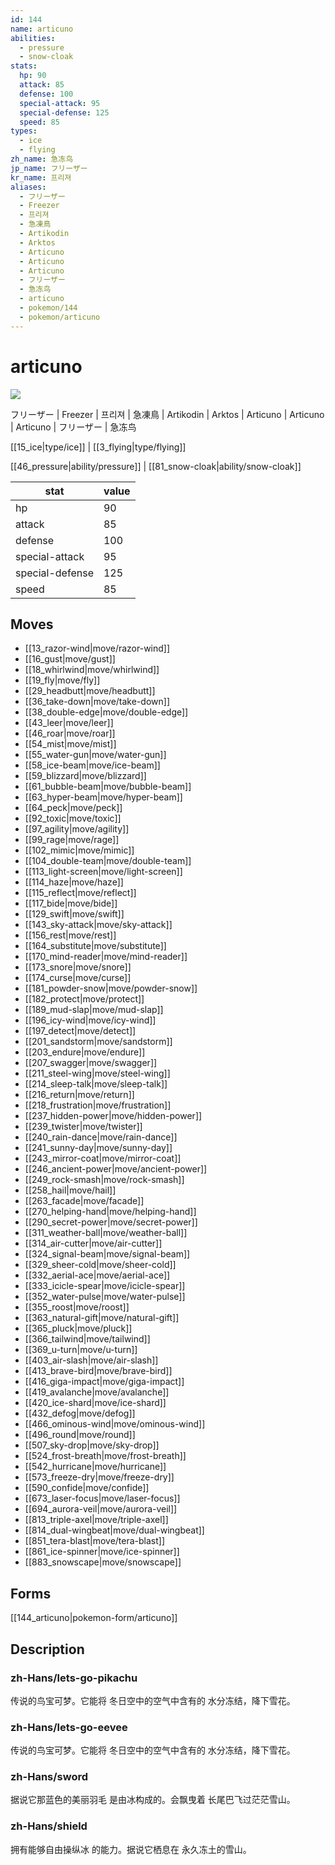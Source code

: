 ```yaml
---
id: 144
name: articuno
abilities:
  - pressure
  - snow-cloak
stats:
  hp: 90
  attack: 85
  defense: 100
  special-attack: 95
  special-defense: 125
  speed: 85
types:
  - ice
  - flying
zh_name: 急冻鸟
jp_name: フリーザー
kr_name: 프리져
aliases:
  - フリーザー
  - Freezer
  - 프리져
  - 急凍鳥
  - Artikodin
  - Arktos
  - Articuno
  - Articuno
  - Articuno
  - フリーザー
  - 急冻鸟
  - articuno
  - pokemon/144
  - pokemon/articuno
---
```

# articuno

![](https://raw.githubusercontent.com/PokeAPI/sprites/master/sprites/pokemon/144.png)

フリーザー | Freezer | 프리져 | 急凍鳥 | Artikodin | Arktos | Articuno | Articuno | Articuno | フリーザー | 急冻鸟

[[15_ice|type/ice]] | [[3_flying|type/flying]]

[[46_pressure|ability/pressure]] | [[81_snow-cloak|ability/snow-cloak]]

|stat|value|
|---|---|
|hp|90|
|attack|85|
|defense|100|
|special-attack|95|
|special-defense|125|
|speed|85|


## Moves

- [[13_razor-wind|move/razor-wind]]
- [[16_gust|move/gust]]
- [[18_whirlwind|move/whirlwind]]
- [[19_fly|move/fly]]
- [[29_headbutt|move/headbutt]]
- [[36_take-down|move/take-down]]
- [[38_double-edge|move/double-edge]]
- [[43_leer|move/leer]]
- [[46_roar|move/roar]]
- [[54_mist|move/mist]]
- [[55_water-gun|move/water-gun]]
- [[58_ice-beam|move/ice-beam]]
- [[59_blizzard|move/blizzard]]
- [[61_bubble-beam|move/bubble-beam]]
- [[63_hyper-beam|move/hyper-beam]]
- [[64_peck|move/peck]]
- [[92_toxic|move/toxic]]
- [[97_agility|move/agility]]
- [[99_rage|move/rage]]
- [[102_mimic|move/mimic]]
- [[104_double-team|move/double-team]]
- [[113_light-screen|move/light-screen]]
- [[114_haze|move/haze]]
- [[115_reflect|move/reflect]]
- [[117_bide|move/bide]]
- [[129_swift|move/swift]]
- [[143_sky-attack|move/sky-attack]]
- [[156_rest|move/rest]]
- [[164_substitute|move/substitute]]
- [[170_mind-reader|move/mind-reader]]
- [[173_snore|move/snore]]
- [[174_curse|move/curse]]
- [[181_powder-snow|move/powder-snow]]
- [[182_protect|move/protect]]
- [[189_mud-slap|move/mud-slap]]
- [[196_icy-wind|move/icy-wind]]
- [[197_detect|move/detect]]
- [[201_sandstorm|move/sandstorm]]
- [[203_endure|move/endure]]
- [[207_swagger|move/swagger]]
- [[211_steel-wing|move/steel-wing]]
- [[214_sleep-talk|move/sleep-talk]]
- [[216_return|move/return]]
- [[218_frustration|move/frustration]]
- [[237_hidden-power|move/hidden-power]]
- [[239_twister|move/twister]]
- [[240_rain-dance|move/rain-dance]]
- [[241_sunny-day|move/sunny-day]]
- [[243_mirror-coat|move/mirror-coat]]
- [[246_ancient-power|move/ancient-power]]
- [[249_rock-smash|move/rock-smash]]
- [[258_hail|move/hail]]
- [[263_facade|move/facade]]
- [[270_helping-hand|move/helping-hand]]
- [[290_secret-power|move/secret-power]]
- [[311_weather-ball|move/weather-ball]]
- [[314_air-cutter|move/air-cutter]]
- [[324_signal-beam|move/signal-beam]]
- [[329_sheer-cold|move/sheer-cold]]
- [[332_aerial-ace|move/aerial-ace]]
- [[333_icicle-spear|move/icicle-spear]]
- [[352_water-pulse|move/water-pulse]]
- [[355_roost|move/roost]]
- [[363_natural-gift|move/natural-gift]]
- [[365_pluck|move/pluck]]
- [[366_tailwind|move/tailwind]]
- [[369_u-turn|move/u-turn]]
- [[403_air-slash|move/air-slash]]
- [[413_brave-bird|move/brave-bird]]
- [[416_giga-impact|move/giga-impact]]
- [[419_avalanche|move/avalanche]]
- [[420_ice-shard|move/ice-shard]]
- [[432_defog|move/defog]]
- [[466_ominous-wind|move/ominous-wind]]
- [[496_round|move/round]]
- [[507_sky-drop|move/sky-drop]]
- [[524_frost-breath|move/frost-breath]]
- [[542_hurricane|move/hurricane]]
- [[573_freeze-dry|move/freeze-dry]]
- [[590_confide|move/confide]]
- [[673_laser-focus|move/laser-focus]]
- [[694_aurora-veil|move/aurora-veil]]
- [[813_triple-axel|move/triple-axel]]
- [[814_dual-wingbeat|move/dual-wingbeat]]
- [[851_tera-blast|move/tera-blast]]
- [[861_ice-spinner|move/ice-spinner]]
- [[883_snowscape|move/snowscape]]

## Forms



[[144_articuno|pokemon-form/articuno]]

## Description

### zh-Hans/lets-go-pikachu

传说的鸟宝可梦。它能将
冬日空中的空气中含有的
水分冻结，降下雪花。

### zh-Hans/lets-go-eevee

传说的鸟宝可梦。它能将
冬日空中的空气中含有的
水分冻结，降下雪花。

### zh-Hans/sword

据说它那蓝色的美丽羽毛
是由冰构成的。会飘曳着
长尾巴飞过茫茫雪山。

### zh-Hans/shield

拥有能够自由操纵冰
的能力。据说它栖息在
永久冻土的雪山。


